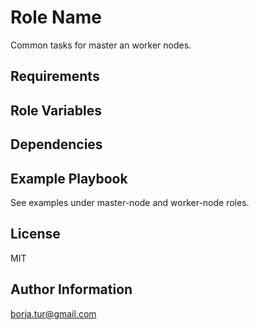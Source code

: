 Role Name
=========

Common tasks for master an worker nodes.

Requirements
------------


Role Variables
--------------


Dependencies
------------


Example Playbook
----------------

See examples under master-node and worker-node roles.

License
-------

MIT

Author Information
------------------

borja.tur@gmail.com
